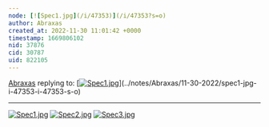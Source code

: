```yaml
---
node: [![Spec1.jpg](/i/47353)](/i/47353?s=o)
author: Abraxas
created_at: 2022-11-30 11:01:42 +0000
timestamp: 1669806102
nid: 37876
cid: 30787
uid: 822105
---
```




[Abraxas](../profile/Abraxas) replying to: [[![Spec1.jpg](/i/47353)](/i/47353?s=o)](../notes/Abraxas/11-30-2022/spec1-jpg-i-47353-i-47353-s-o)

----
[![Spec1.jpg](/i/47357)](/i/47357?s=o)
[![Spec2.jpg](/i/47358)](/i/47358?s=o)
[![Spec3.jpg](/i/47359)](/i/47359?s=o)





